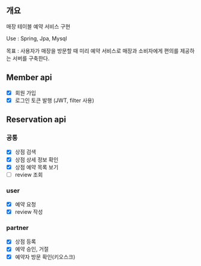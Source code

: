 ## 개요
매장 테이블 예약 서비스 구현

Use : Spring, Jpa, Mysql

목표 : 사용자가 매장을 방문할 때 미리 예약 서비스로 매장과 소비자에게 편의를 제공하는 서버를 구축한다.

## Member api
- [x] 회원 가입
- [x] 로그인 토큰 발행 (JWT, filter 사용)

## Reservation api
### 공통
- [x] 상점 검색
- [x] 상점 상세 정보 확인
- [x] 상점 예약 목록 보기
- [ ] review 조회
### user
- [x] 예약 요청
- [x] review 작성
### partner
- [x] 상점 등록
- [x] 예약 승인, 거절
- [x] 예약자 방문 확인(키오스크)